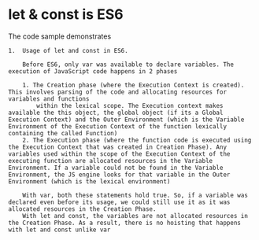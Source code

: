 # let & const is ES6

The code sample demonstrates 
	
	1.  Usage of let and const in ES6. 

		Before ES6, only var was available to declare variables. The execution of JavaScript code happens in 2 phases

		1. The Creation phase (where the Execution Context is created). This involves parsing of the code and allocating resources for variables and functions
			within the lexical scope. The Execution context makes available the this object, the global object (if its a Global Execution Context) and the Outer Environment (which is the Variable Environment of the Execution Context of the function lexically containing the called Function) 
		2. The Execution phase (where the function code is executed using the Execution Context that was created in Creation Phase). Any variables used within the scope of the Execution Context of the executing function are allocated resources in the Variable Environment. If a variable could not be found in the Variable Environment, the JS engine looks for that variable in the Outer Environment (which is the lexical environment)

		With var, both these statements hold true. So, if a variable was declared even before its usage, we could still use it as it was allocated resources in the Creation Phase.
		With let and const, the variables are not allocated resources in the Creation Phase. As a result, there is no hoisting that happens with let and const unlike var
